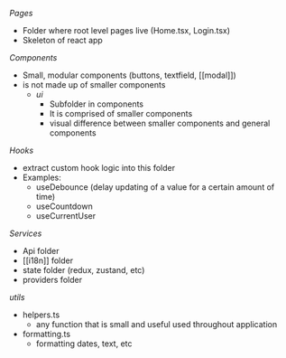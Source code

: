 *Pages*
- Folder where root level pages live (Home.tsx, Login.tsx)
- Skeleton of react app

*Components*
- Small, modular components (buttons, textfield, [[modal]])
- is not made up of smaller components
	- *ui*
		- Subfolder in components 
		- It is comprised of smaller components 
		- visual difference between smaller components and general components

*Hooks*
- extract custom hook logic into this folder
- Examples:
	- useDebounce (delay updating of a value for a certain amount of time)
	- useCountdown
	- useCurrentUser

*Services*
- Api folder
- [[i18n]] folder
- state folder (redux, zustand, etc)
- providers folder

*utils*
- helpers.ts
	- any function that is small and useful used throughout application
- formatting.ts
	- formatting dates, text, etc